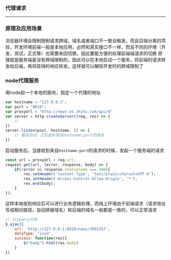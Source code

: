 ### 代理请求
***

### 原理及应用场景
浏览器环境会限制限制请求跨域，域名或者端口不一致会触发，而且后端分离的项目，开发环境前端一般是本地应用，必然和真实接口不一样，而且不同的环境（开发，测试，正式等）也需要来回切换，因此要能方便的处理前端端请求的切换 
原理就是服务端是没有跨域限制的，因此可以在本地启动一个服务，将前端的请求转发给后端，再将获得的响应转发，这样就可以解除开发时的跨域限制了

### node代理服务
用node起一个本地的服务，指定一个代理的地址
```js
var hostname = "127.0.0.1";
var port = "8010";
var proxyUrl = "http://news-at.zhihu.com/api/4"
var server = http.createServer((req, res) => {
    //
})
server.listen(post, hostname, () => {
    // 服务启动，正在监听来自hostname:port的请求
})
```

启动服务后，当接收到来自`hostname:port`的请求的时候，发起一个服务端的请求
```js
const url = proxyUrl + req.url;
request.get(url, (error, response, body) => { 
    if(!error && response.statusCode === 200){ 
        res.setHeader('Content-Type', 'text/plain;charset=UTF-8'); 
        res.setHeader('Access-Control-Allow-Origin', '*'); 
        res.end(body); 
    } 
});
```

这样本地收到响应后可以进行业务逻辑处理，而线上环境由于前端请求（请求地址写成相对路径，自动拼接域名）和后端的域名一般都是一致的，可以正常请求
```js
// 以jquery为例
$.ajax({
    url: 'http://127.0.0.1:8010/news/3892357',
    dataType: "json",
    success: function(res){ 
        $("body").html(res.body) 
    } 
})
```
